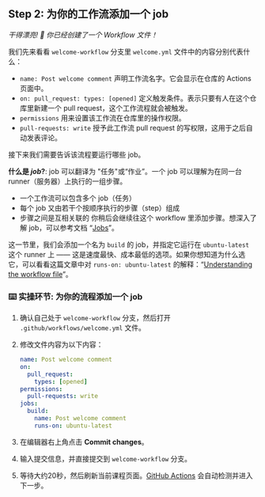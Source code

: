 ## Step 2: 为你的工作流添加一个 job

_干得漂亮! :tada: 你已经创建了一个 Workflow 文件！_

我们先来看看 `welcome-workflow` 分支里 `welcome.yml` 文件中的内容分别代表什么：

* `name: Post welcome comment`
  声明工作流名字。它会显示在仓库的 Actions 页面中。
* `on: pull_request: types: [opened]`
  定义触发条件。表示只要有人在这个仓库里新建一个 pull request，这个工作流程就会被触发。
* `permissions`
  用来设置该工作流在仓库里的操作权限。
* `pull-requests: write`
  授予此工作流 pull request 的写权限，这用于之后自动发表评论。


接下来我们需要告诉该流程要运行哪些 job。

**什么是 _job_?**: job 可以翻译为 "任务"或“作业”。一个 job 可以理解为在同一台 runner（服务器）上执行的一组步骤。

* 一个工作流可以包含多个 job（任务）
* 每个 job 又由若干个按顺序执行的步骤（step）组成
* 步骤之间是互相关联的
  你稍后会继续往这个 workflow 里添加步骤。想深入了解 job，可以参考文档 “[Jobs](https://docs.github.com/en/actions/learn-github-actions/understanding-github-actions#jobs)”。

这一节里，我们会添加一个名为 `build` 的 job，并指定它运行在 `ubuntu-latest` 这个 runner 上 —— 这是速度最快、成本最低的选项。如果你想知道为什么选它，可以看看这篇文章中对 `runs-on: ubuntu-latest` 的解释：“[Understanding the workflow file](https://docs.github.com/en/actions/learn-github-actions/understanding-github-actions#understanding-the-workflow-file)”。

### :keyboard: 实操环节: 为你的流程添加一个 job

1. 确认自己处于 `welcome-workflow` 分支，然后打开 `.github/workflows/welcome.yml` 文件。
2. 修改文件内容为以下内容：

   ```yaml copy
   name: Post welcome comment
   on:
     pull_request:
       types: [opened]
   permissions:
     pull-requests: write
   jobs:
     build:
       name: Post welcome comment
       runs-on: ubuntu-latest
   ```
3. 在编辑器右上角点击 **Commit changes**。
4. 输入提交信息，并直接提交到 `welcome-workflow` 分支。
5. 等待大约20秒，然后刷新当前课程页面。[GitHub Actions](https://docs.github.com/en/actions) 会自动检测并进入下一步。